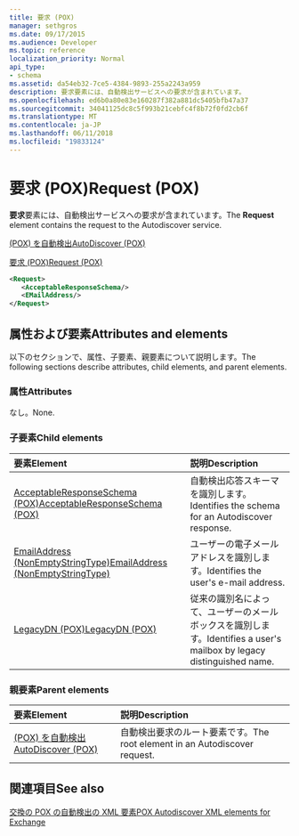 ```yaml
---
title: 要求 (POX)
manager: sethgros
ms.date: 09/17/2015
ms.audience: Developer
ms.topic: reference
localization_priority: Normal
api_type:
- schema
ms.assetid: da54eb32-7ce5-4384-9893-255a2243a959
description: 要求要素には、自動検出サービスへの要求が含まれています。
ms.openlocfilehash: ed6b0a80e83e160287f382a881dc5405bfb47a37
ms.sourcegitcommit: 34041125dc8c5f993b21cebfc4f8b72f0fd2cb6f
ms.translationtype: MT
ms.contentlocale: ja-JP
ms.lasthandoff: 06/11/2018
ms.locfileid: "19833124"
---
```

# <a name="request-pox"></a><span data-ttu-id="39952-103">要求 (POX)</span><span class="sxs-lookup"><span data-stu-id="39952-103">Request (POX)</span></span>

<span data-ttu-id="39952-104">**要求**要素には、自動検出サービスへの要求が含まれています。</span><span class="sxs-lookup"><span data-stu-id="39952-104">The **Request** element contains the request to the Autodiscover service.</span></span> 
  
[<span data-ttu-id="39952-105">(POX) を自動検出</span><span class="sxs-lookup"><span data-stu-id="39952-105">AutoDiscover (POX)</span></span>](autodiscover-pox.md)
  
[<span data-ttu-id="39952-106">要求 (POX)</span><span class="sxs-lookup"><span data-stu-id="39952-106">Request (POX)</span></span>](request-pox.md)
  
```xml
<Request>
   <AcceptableResponseSchema/>
   <EMailAddress/>
</Request>
```

## <a name="attributes-and-elements"></a><span data-ttu-id="39952-107">属性および要素</span><span class="sxs-lookup"><span data-stu-id="39952-107">Attributes and elements</span></span>

<span data-ttu-id="39952-108">以下のセクションで、属性、子要素、親要素について説明します。</span><span class="sxs-lookup"><span data-stu-id="39952-108">The following sections describe attributes, child elements, and parent elements.</span></span>
  
### <a name="attributes"></a><span data-ttu-id="39952-109">属性</span><span class="sxs-lookup"><span data-stu-id="39952-109">Attributes</span></span>

<span data-ttu-id="39952-110">なし。</span><span class="sxs-lookup"><span data-stu-id="39952-110">None.</span></span>
  
### <a name="child-elements"></a><span data-ttu-id="39952-111">子要素</span><span class="sxs-lookup"><span data-stu-id="39952-111">Child elements</span></span>

|<span data-ttu-id="39952-112">**要素**</span><span class="sxs-lookup"><span data-stu-id="39952-112">**Element**</span></span>|<span data-ttu-id="39952-113">**説明**</span><span class="sxs-lookup"><span data-stu-id="39952-113">**Description**</span></span>|
|:-----|:-----|
|[<span data-ttu-id="39952-114">AcceptableResponseSchema (POX)</span><span class="sxs-lookup"><span data-stu-id="39952-114">AcceptableResponseSchema (POX)</span></span>](acceptableresponseschema-pox.md) <br/> |<span data-ttu-id="39952-115">自動検出応答スキーマを識別します。</span><span class="sxs-lookup"><span data-stu-id="39952-115">Identifies the schema for an Autodiscover response.</span></span>  <br/> |
|[<span data-ttu-id="39952-116">EmailAddress (NonEmptyStringType)</span><span class="sxs-lookup"><span data-stu-id="39952-116">EmailAddress (NonEmptyStringType)</span></span>](emailaddress-nonemptystringtype.md) <br/> |<span data-ttu-id="39952-117">ユーザーの電子メール アドレスを識別します。</span><span class="sxs-lookup"><span data-stu-id="39952-117">Identifies the user's e-mail address.</span></span>  <br/> |
|[<span data-ttu-id="39952-118">LegacyDN (POX)</span><span class="sxs-lookup"><span data-stu-id="39952-118">LegacyDN (POX)</span></span>](legacydn-pox.md) <br/> |<span data-ttu-id="39952-119">従来の識別名によって、ユーザーのメールボックスを識別します。</span><span class="sxs-lookup"><span data-stu-id="39952-119">Identifies a user's mailbox by legacy distinguished name.</span></span>  <br/> |
   
### <a name="parent-elements"></a><span data-ttu-id="39952-120">親要素</span><span class="sxs-lookup"><span data-stu-id="39952-120">Parent elements</span></span>

|<span data-ttu-id="39952-121">**要素**</span><span class="sxs-lookup"><span data-stu-id="39952-121">**Element**</span></span>|<span data-ttu-id="39952-122">**説明**</span><span class="sxs-lookup"><span data-stu-id="39952-122">**Description**</span></span>|
|:-----|:-----|
|[<span data-ttu-id="39952-123">(POX) を自動検出</span><span class="sxs-lookup"><span data-stu-id="39952-123">AutoDiscover (POX)</span></span>](autodiscover-pox.md) <br/> |<span data-ttu-id="39952-124">自動検出要求のルート要素です。</span><span class="sxs-lookup"><span data-stu-id="39952-124">The root element in an Autodiscover request.</span></span>  <br/> |
   
## <a name="see-also"></a><span data-ttu-id="39952-125">関連項目</span><span class="sxs-lookup"><span data-stu-id="39952-125">See also</span></span>



[<span data-ttu-id="39952-126">交換の POX の自動検出の XML 要素</span><span class="sxs-lookup"><span data-stu-id="39952-126">POX Autodiscover XML elements for Exchange</span></span>](pox-autodiscover-xml-elements-for-exchange.md)

